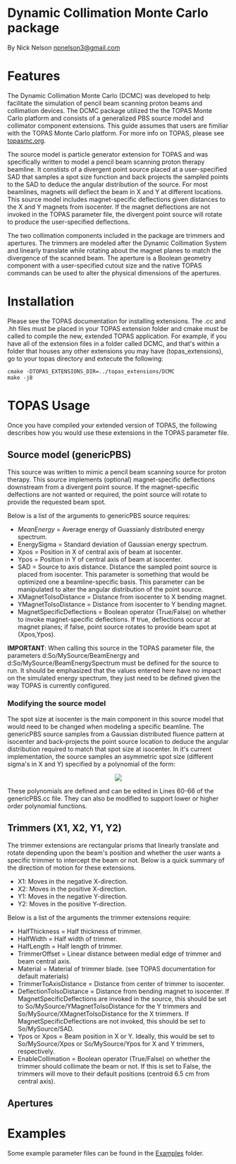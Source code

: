 # Dynamic Collimation Monte Carlo package
By Nick Nelson <npnelson3@gmail.com>

# Features
The Dynamic Collimation Monte Carlo (DCMC) was developed to help facilitate the simulation of pencil beam scanning proton beams and collimation devices. The DCMC package utilized the the TOPAS Monte Carlo platform and consists of a generalized PBS source model and collimator component extensions. This guide assumes that users are fimiliar with the TOPAS Monte Carlo platform. For more info on TOPAS, please see [topasmc.org](topasmc.org).

The source model is particle generator extension for TOPAS and was specifically written to model a pencil beam scanning proton therapy beamline. It constists of a divergent point source placed at a user-specified SAD that samples a spot size function and back projects the sampled points to the SAD to deduce the angular distribution of the source. For most beamlines, magnets will deflect the beam in X and Y at different locations. This source model includes magnet-specific deflections given distances to the X and Y magnets from isocenter. If the magnet deflections are not invoked in the TOPAS parameter file, the divergent point source will rotate to produce the user-specified deflections.

The two collimation components included in the package are trimmers and apertures. The trimmers are modeled after the Dynamic Collimation System and linearly translate while rotating about the magnet planes to match the divergence of the scanned beam. The aperture is a Boolean geometry component with a user-specified cutout size and the native TOPAS commands can be used to alter the physical dimensions of the apertures.

# Installation
Please see the TOPAS documentation for installing extensions. The .cc and .hh files must be placed in your TOPAS extension folder and cmake must be called to compile the new, extended TOPAS application. For example, if you have all of the extension files in a folder called DCMC, and that's within a folder that houses any other extensions you may have (topas_extensions), go to your topas directory and extecute the following:
```
cmake -DTOPAS_EXTENSIONS_DIR=../topas_extensions/DCMC
make -j8
```

# TOPAS Usage
Once you have compiled your extended version of TOPAS, the following describes how you would use these extensions in the TOPAS parameter file.
## Source model (genericPBS)
This source was written to mimic a pencil beam scanning source for proton therapy. This source implements (optional) magnet-specific deflections downstream from a divergent point source. If the magnet-specific delfections are not wanted or required, the point source will rotate to provide the requested beam spot.

Below is a list of the arguments to genericPBS source requires:

  - *MeanEnergy* = Average energy of Guassianly distributed energy spectrum.
  - EnergySigma = Standard deviation of Gaussian energy spectrum.
  - Xpos = Position in X of central axis of beam at isocenter.
  - Ypos = Position in Y of central axis of beam at isocenter.
  - SAD = Source to axis distance. Distance the sampled point source is placed from isocenter. This parameter is something that would be optimized one a beamline-specific basis. This parameter can be manipulated to alter the angular distribution of the point source.
  - XMagnetToIsoDistance = Distance from isocenter to X bending magnet.
  - YMagnetToIsoDistance = Distance from isocenter to Y bending magnet.
  - MagnetSpecificDeflections = Boolean operator (True/False) on whether to invoke magnet-specific deflections. If true, deflections occur at magnet planes; if false, point source rotates to provide beam spot at (Xpos,Ypos).

**IMPORTANT**: When calling this source in the TOPAS parameter file, the parameters d:So/MySource/BeamEnergy and d:So/MySource/BeamEnergySpectrum must be defined for the source to run. It should be emphasized that the values entered here have no impact on the simulated energy spectrum, they just need to be defined given the way TOPAS is currently configured.

### Modifying the source model
The spot size at isocenter is the main component in this source model that would need to be changed when modeling a specific beamline. The genericPBS source samples from a Gaussian distributed fluence pattern at isocenter and back-projects the point source location to deduce the angular distribution required to match that spot size at isocenter. In it's current implementation, the source samples an asymmetric spot size (different sigma's in X and Y) specified by a polynomial of the form:

<p align="center">
<img src="https://render.githubusercontent.com/render/math?math=\sigma_{X or Y}(E) = a_0E^5 %2B a_1E^4 %2B a_2E^3 %2B a_3E^2 %2B a_4E %2B a_5">

These polynomials are defined and can be edited in Lines 60-66 of the genericPBS.cc file. They can also be modified to support lower or higher order polynomial functions.

## Trimmers (X1, X2, Y1, Y2)
The trimmer extensions are rectangular prisms that linearly translate and rotate depending upon the beam's position and whether the user wants a specific trimmer to intercept the beam or not. Below is a quick summary of the direction of motion for these extensions.
  - X1: Moves in the negative X-direction.
  - X2: Moves in the positive X-direction.
  - Y1: Moves in the negative Y-direction.
  - Y2: Moves in the positive Y-direction.
  
Below is a list of the arguments the trimmer extensions require:
  - HalfThickness = Half thickness of trimmer.
  - HalfWidth = Half width of trimmer.
  - HalfLength = Half length of trimmer.
  - TrimmerOffset = Linear distance between medial edge of trimmer and beam central axis.
  - Material = Material of trimmer blade. (see TOPAS documentation for default materials)
  - TrimmerToAxisDistance = Distance from center of trimmer to isocenter.
  - DeflectionToIsoDistance = Distance from bending magnet to isocenter. If MagnetSpecificDeflections are invoked in the source, this should be set to So/MySource/YMagnetToIsoDistance for the Y trimmers and So/MySource/XMagnetToIsoDistance for the X trimmers. If MagnetSpecificDeflections are not invoked, this should be set to So/MySource/SAD.
  - Ypos or Xpos = Beam position in X or Y. Ideally, this would be set to So/MySource/Xpos or So/MySource/Ypos for X and Y trimmers, respectively.
  - EnableCollimation = Boolean operator (True/False) on whether the trimmer should collimate the beam or not. If this is set to False, the trimmers will move to their default positions (centroid 6.5 cm from central axis).

## Apertures

# Examples
Some example parameter files can be found in the [Examples](https://github.com/npnelson3/DynamicCollimationMonteCarloPackage/tree/master/Examples) folder.
